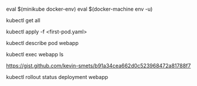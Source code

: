 eval $(minikube docker-env)
eval $(docker-machine env -u)

kubectl get all

kubectl apply -f <first-pod.yaml>

kubectl describe pod webapp

kubectl exec webapp ls

https://gist.github.com/kevin-smets/b91a34cea662d0c523968472a81788f7

kubectl rollout status deployment webapp 
